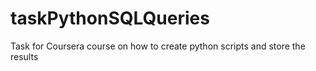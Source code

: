 # taskPythonSQLQueries
Task for Coursera course on how to create python scripts and store the results
